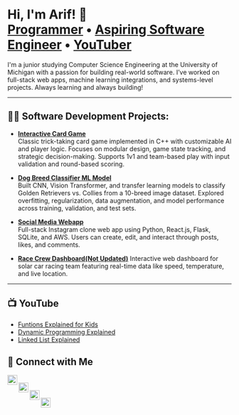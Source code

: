 
<h1>Hi, I'm Arif! 👋<br/>
<a href="https://github.com/mdarifur-rahman">Programmer</a> • 
<a href="https://www.linkedin.com/in/mdarifurrahman7/">Aspiring Software Engineer</a> • 
<a href="https://www.youtube.com/@rahmanrmr">YouTuber</a>
</h1>

<p>I'm a junior studying Computer Science Engineering at the University of Michigan with a passion for building real-world software. I’ve worked on full-stack web apps, machine learning integrations, and systems-level projects. Always learning and always building!</p>

---

<h2>👨‍💻 Software Development Projects:</h2>

- <b>[Interactive Card Game](https://github.com/mdarifur-rahman/Euchre)</b>  
  Classic trick-taking card game implemented in C++ with customizable AI and player logic. Focuses on modular design, game state tracking, and strategic decision-making. Supports 1v1 and team-based play with input validation and round-based scoring.

- <b>[Dog Breed Classifier ML Model](https://github.com/mdarifur-rahman/DogBreedClassifier)</b>  
  Built CNN, Vision Transformer, and transfer learning models to classify Golden Retrievers vs. Collies from a 10-breed image dataset. Explored overfitting, regularization, data augmentation, and model performance across training, validation, and test sets.

- <b>[Social Media Webapp](https://github.com/mdarifur-rahman/Social-Media-Webapp)</b>  
  Full-stack Instagram clone web app using Python, React.js, Flask, SQLite, and AWS. Users can create, edit, and interact through posts, likes, and comments.

- <b>[Race Crew Dashboard(Not Updated)](https://github.com/mdarifur-rahman/Dashboard)</b>
  Interactive web dashboard for solar car racing team featuring real-time data like speed, temperature, and live location.

---

<h2>📺 YouTube </h2>

- [Funtions Explained for Kids](https://youtu.be/TtbMXi045zM)
- [Dynamic Programming Explained](https://youtu.be/Tx5WOvPzm1w)
- [Linked List Explained]([https://youtu.be/Tx5WOvPzm1w](https://youtu.be/484UtEDu6Og))

<h2>🤝 Connect with Me</h2>

[<img align="left" alt="YouTube" width="22px" src="https://cdn.jsdelivr.net/npm/simple-icons@v3/icons/youtube.svg" />][youtube]  
[<img align="left" alt="Twitter" width="22px" src="https://cdn.jsdelivr.net/npm/simple-icons@v3/icons/twitter.svg" />][twitter]  
[<img align="left" alt="LinkedIn" width="22px" src="https://cdn.jsdelivr.net/npm/simple-icons@v3/icons/linkedin.svg" />][linkedin]  
[<img align="left" alt="Instagram" width="22px" src="https://cdn.jsdelivr.net/npm/simple-icons@v3/icons/instagram.svg" />][instagram]

<br/><br/>

[twitter]: https://x.com/ScoobyKnight3  
[youtube]: https://www.youtube.com/@rahmanrmr  
[instagram]: https://www.instagram.com/scoobyknight/  
[linkedin]: https://linkedin.com/in/mdarifurrahman7/
